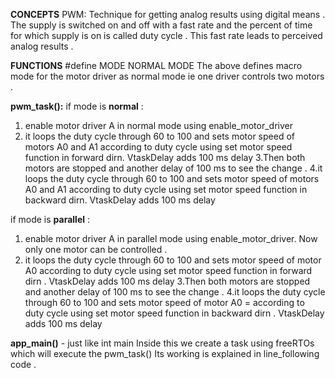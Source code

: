 **CONCEPTS**
PWM: Technique for getting analog results using digital means . The supply is switched on and off with a 
fast rate and the percent of time for which supply is on is called duty cycle . This fast rate leads
to perceived analog results .

**FUNCTIONS**
#define MODE NORMAL MODE 
The above  defines macro mode for the motor driver as normal mode ie one driver
controls two motors . 

**pwm_task():**
if mode is **normal** : 
1. enable motor driver A in normal mode using enable_motor_driver
2. it loops the duty cycle through 60 to 100 and sets motor speed of motors A0 and A1
according to duty cycle using set motor speed function in forward dirn. VtaskDelay adds 100 ms delay 
3.Then both motors are stopped and another delay of 100 ms to see the change .
4.it loops the duty cycle through 60 to 100 and sets motor speed of motors A0 and A1
according to duty cycle using set motor speed function in backward dirn. VtaskDelay adds 100 ms delay 

if mode is **parallel** : 
1. enable motor driver A in parallel mode using enable_motor_driver. Now only
one motor can be controlled .
2. it loops the duty cycle through 60 to 100 and sets motor speed of motor A0 
according to duty cycle using set motor speed function in forward dirn . VtaskDelay adds 100 ms delay 
3.Then both motors are stopped and another delay of 100 ms to see the change .
4.it loops the duty cycle through 60 to 100 and sets motor speed of motor A0 =
according to duty cycle using set motor speed function in backward dirn . VtaskDelay adds 100 ms delay 

**app_main()** - just like int main
Inside this we create a task using freeRTOs which will execute the pwm_task()
Its working is explained in line_following code .
